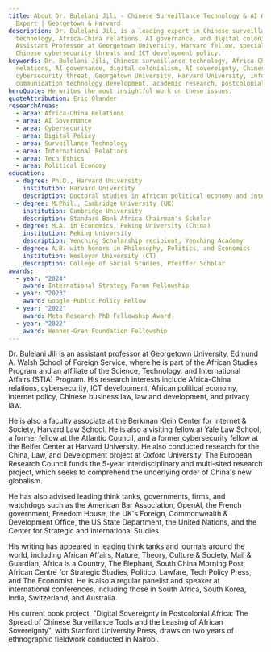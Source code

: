 ```yaml
---
title: About Dr. Bulelani Jili - Chinese Surveillance Technology & AI Governance
  Expert | Georgetown & Harvard
description: Dr. Bulelani Jili is a leading expert in Chinese surveillance
  technology, Africa-China relations, AI governance, and digital colonialism.
  Assistant Professor at Georgetown University, Harvard fellow, specializing in
  Chinese cybersecurity threats and ICT development policy.
keywords: Dr. Bulelani Jili, Chinese surveillance technology, Africa-China
  relations, AI governance, digital colonialism, AI sovereignty, Chinese
  cybersecurity threat, Georgetown University, Harvard University, information
  communication technology development, academic research, postcolonial theory
heroQuote: He writes the most insightful work on these issues.
quoteAttribution: Eric Olander
researchAreas:
  - area: Africa-China Relations
  - area: AI Governance
  - area: Cybersecurity
  - area: Digital Policy
  - area: Surveillance Technology
  - area: International Relations
  - area: Tech Ethics
  - area: Political Economy
education:
  - degree: Ph.D., Harvard University
    institution: Harvard University
    description: Doctoral studies in African political economy and international relations
  - degree: M.Phil., Cambridge University (UK)
    institution: Cambridge University
    description: Standard Bank Africa Chairman's Scholar
  - degree: M.A. in Economics, Peking University (China)
    institution: Peking University
    description: Yenching Scholarship recipient, Yenching Academy
  - degree: A.B. with honors in Philosophy, Politics, and Economics
    institution: Wesleyan University (CT)
    description: College of Social Studies, Pfeiffer Scholar
awards:
  - year: "2024"
    award: International Strategy Forum Fellowship
  - year: "2023"
    award: Google Public Policy Fellow
  - year: "2022"
    award: Meta Research PhD Fellowship Award
  - year: "2022"
    award: Wenner-Gren Foundation Fellowship
---
```

Dr. Bulelani Jili is an assistant professor at Georgetown University, Edmund A. Walsh School of Foreign Service, where he is part of the African Studies Program and an affiliate of the Science, Technology, and International Affairs (STIA) Program. His research interests include Africa-China relations, cybersecurity, ICT development, African political economy, internet policy, Chinese business law, law and development, and privacy law.

He is also a faculty associate at the Berkman Klein Center for Internet & Society, Harvard Law School. He is also a visiting fellow at Yale Law School, a former fellow at the Atlantic Council, and a former cybersecurity fellow at the Belfer Center at Harvard University. He also conducted research for the China, Law, and Development project at Oxford University. The European Research Council funds the 5-year interdisciplinary and multi-sited research project, which seeks to comprehend the underlying order of China's new globalism.

He has also advised leading think tanks, governments, firms, and watchdogs such as the American Bar Association, OpenAI, the French government, Freedom House, the UK's Foreign, Commonwealth & Development Office, the US State Department, the United Nations, and the Center for Strategic and International Studies.

His writing has appeared in leading think tanks and journals around the world, including African Affairs, Nature, Theory, Culture & Society, Mail & Guardian, Africa is a Country, The Elephant, South China Morning Post, African Centre for Strategic Studies, Politico, Lawfare, Tech Policy Press, and The Economist. He is also a regular panelist and speaker at international conferences, including those in South Africa, South Korea, India, Switzerland, and Australia. 

His current book project, "Digital Sovereignty in Postcolonial Africa: The Spread of Chinese Surveillance Tools and the Leasing of African Sovereignty", with Stanford University Press, draws on two years of ethnographic fieldwork conducted in Nairobi.
